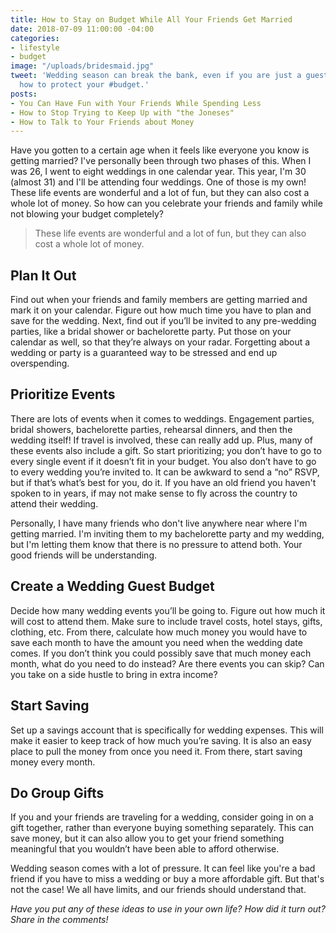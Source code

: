 ```yaml
---
title: How to Stay on Budget While All Your Friends Get Married
date: 2018-07-09 11:00:00 -04:00
categories:
- lifestyle
- budget
image: "/uploads/bridesmaid.jpg"
tweet: 'Wedding season can break the bank, even if you are just a guest. So here''s
  how to protect your #budget.'
posts:
- You Can Have Fun with Your Friends While Spending Less
- How to Stop Trying to Keep Up with "the Joneses"
- How to Talk to Your Friends about Money
---
```


Have you gotten to a certain age when it feels like everyone you know is getting married? I've personally been through two phases of this. When I was 26, I went to eight weddings in one calendar year. This year, I'm 30 (almost 31) and I'll be attending four weddings. One of those is my own! These life events are wonderful and a lot of fun, but they can also cost a whole lot of money. So how can you celebrate your friends and family while not blowing your budget completely?

> These life events are wonderful and a lot of fun, but they can also cost a whole lot of money.

## Plan It Out

Find out when your friends and family members are getting married and mark it on your calendar. Figure out how much time you have to plan and save for the wedding. Next, find out if you’ll be invited to any pre-wedding parties, like a bridal shower or bachelorette party. Put those on your calendar as well, so that they’re always on your radar. Forgetting about a wedding or party is a guaranteed way to be stressed and end up overspending.

## Prioritize Events

There are lots of events when it comes to weddings. Engagement parties, bridal showers, bachelorette parties, rehearsal dinners, and then the wedding itself! If travel is involved, these can really add up. Plus, many of these events also include a gift. So start prioritizing; you don’t have to go to every single event if it doesn’t fit in your budget. You also don’t have to go to every wedding you’re invited to. It can be awkward to send a “no” RSVP, but if that’s what’s best for you, do it. If you have an old friend you haven't spoken to in years, if may not make sense to fly across the country to attend their wedding. 

Personally, I have many friends who don't live anywhere near where I'm getting married. I'm inviting them to my bachelorette party and my wedding, but I'm letting them know that there is no pressure to attend both. Your good friends will be understanding.

## Create a Wedding Guest Budget

Decide how many wedding events you’ll be going to. Figure out how much it will cost to attend them. Make sure to include travel costs, hotel stays, gifts, clothing, etc. From there, calculate how much money you would have to save each month to have the amount you need when the wedding date comes. If you don’t think you could possibly save that much money each month, what do you need to do instead? Are there events you can skip? Can you take on a side hustle to bring in extra income?

## Start Saving

Set up a savings account that is specifically for wedding expenses. This will make it easier to keep track of how much you’re saving. It is also an easy place to pull the money from once you need it. From there, start saving money every month.

## Do Group Gifts

If you and your friends are traveling for a wedding, consider going in on a gift together, rather than everyone buying something separately. This can save money, but it can also allow you to get your friend something meaningful that you wouldn’t have been able to afford otherwise.

Wedding season comes with a lot of pressure. It can feel like you're a bad friend if you have to miss a wedding or buy a more affordable gift. But that's not the case! We all have limits, and our friends should understand that. 

*Have you put any of these ideas to use in your own life? How did it turn out? Share in the comments!*